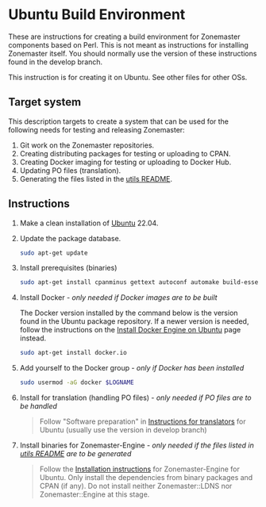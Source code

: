 # Ubuntu Build Environment

These are instructions for creating a build environment for Zonemaster components
based on Perl. This is not meant as instructions for installing Zonemaster
itself. You should normally use the version of these instructions found in the
develop branch.

This instruction is for creating it on Ubuntu. See other files for other OSs.

## Target system

This description targets to create a system that can be used for the following
needs for testing and releasing Zonemaster:

1. Git work on the Zonemaster repositories.
2. Creating distributing packages for testing or uploading to CPAN.
3. Creating Docker imaging for testing or uploading to Docker Hub.
4. Updating PO files (translation).
5. Generating the files listed in the [utils README].

## Instructions

1. Make a clean installation of [Ubuntu] 22.04.

2. Update the package database.

   ```sh
   sudo apt-get update
   ```

3. Install prerequisites (binaries)

   ```sh
   sudo apt-get install cpanminus gettext autoconf automake build-essential libdevel-checklib-perl libextutils-pkgconfig-perl libmime-base32-perl libmodule-install-xsutil-perl libssl-dev libidn2-dev libtool
   ```

4. Install Docker - *only needed if Docker images are to be built*

   The Docker version installed by the command below is the version found in the
   Ubuntu package repository. If a newer version is needed, follow the
   instructions on the [Install Docker Engine on Ubuntu] page instead.

   ```sh
   sudo apt-get install docker.io
   ```

5. Add yourself to the Docker group - *only if Docker has been installed*

   ```sh
   sudo usermod -aG docker $LOGNAME
   ```

6. Install for translation (handling PO files) -
   *only needed if PO files are to be handled*

   > Follow "Software preparation" in [Instructions for translators] for Ubuntu
   > (usually use the version in develop branch)

7. Install binaries for Zonemaster-Engine -
   *only needed if the files listed in [utils README] are to be generated*

   > Follow the [Installation instructions] for Zonemaster-Engine for Ubuntu. Only
   > install the dependencies from binary packages and CPAN (if any). Do not
   > install neither Zonemaster::LDNS nor Zonemaster::Engine at this stage.




[Install Docker Engine on Ubuntu]:         https://docs.docker.com/engine/install/ubuntu/
[Installation instructions]:               ../../public/installation/zonemaster-engine.md
[Instructions for translators]:            ../maintenance/Instructions-for-translators.md#software-preparation
[Ubuntu]:                                  https://ubuntu.com/
[Utils README]:                            ../../../utils/README.md
